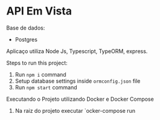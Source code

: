 # API Em Vista

Base de dados:
 - Postgres

Aplicaço utiliza Node Js, Typescript, TypeORM, express.
 
Steps to run this project:

1. Run `npm i` command
2. Setup database settings inside `ormconfig.json` file
3. Run `npm start` command

Executando o Projeto utilizando Docker e Docker Compose
1. Na raiz do projeto executar `ocker-compose run
